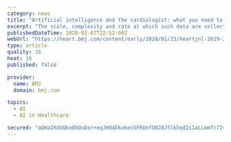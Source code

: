 ```yaml
---
category: news
title: "Artificial intelligence and the cardiologist: what you need to know for 2020"
excerpt: "The scale, complexity and rate at which such data are collected require innovative approaches to statistics and computer science that draw on the rapid advances in artificial intelligence (AI ... the challenges involved in the deployment of ML in frontline healthcare should not be underestimated.8 The generalisability of algorithms developed ..."
publishedDateTime: 2020-02-07T22:52:00Z
webUrl: "https://heart.bmj.com/content/early/2020/01/23/heartjnl-2019-316033?rss=1"
type: article
quality: 16
heat: 16
published: false

provider:
  name: BMJ
  domain: bmj.com

topics:
  - AI
  - AI in Healthcare

secured: "aQHaIKdUQko0bDuDsr+eqJH94EkvkecGFRUnfOOJ8J5lkhod2i1aLLmmfc7Iv2+PydMg3CH432/AgLPYBrJ/xn4Dxc13mFmwVdlU3v3prawJVTbRdUwpETV+5ESJ7D9wVuBtCZOxaJzNycmTXUkVP9zwxyFsF4noZozf+7jj5q2EcrLmkvI0gvuVC3iSod0AiOads31upHH4y2wfPGPY1F0IptDSpQiSafNGZf2anPenBPNLe1RiVHDAGBNZqVL+C257JzNdCWQU4ybJUSEt6LFcxunjRC6Tb8zwYYZjOvV3PgPngZJKP4qOHahlo95uTtq9XUwVfD+3w1qXXmjQ5X2hKk9W/sy5OEhvi1zDULF59ERHVh3XL2e5QYbvLGfqYQdzFgg+88EHs//XLg2tILextJB0f5w6tOot/9pioRbjy1LcSbOgjhGa8n90foSlO/ogkAkNgYSHRpju9H6lj+k/dSblLAgWHj6mOBcecnE=;Ykppm1xeSGwMQueNfwg+hw=="
---
```


